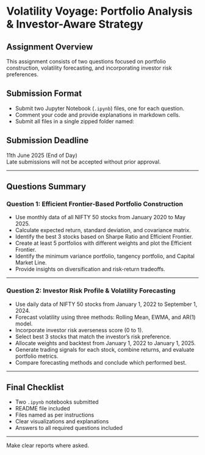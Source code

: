# Volatility Voyage: Portfolio Analysis & Investor-Aware Strategy

## Assignment Overview

This assignment consists of two questions focused on portfolio construction, volatility forecasting, and incorporating investor risk preferences.

## Submission Format

- Submit two Jupyter Notebook (`.ipynb`) files, one for each question.
- Comment your code and provide explanations in markdown cells.
- Submit all files in a single zipped folder named:


## Submission Deadline

11th June 2025 (End of Day)  
Late submissions will not be accepted without prior approval.

---

## Questions Summary

### Question 1: Efficient Frontier-Based Portfolio Construction

- Use monthly data of all NIFTY 50 stocks from January 2020 to May 2025.
- Calculate expected return, standard deviation, and covariance matrix.
- Identify the best 3 stocks based on Sharpe Ratio and Efficient Frontier.
- Create at least 5 portfolios with different weights and plot the Efficient Frontier.
- Identify the minimum variance portfolio, tangency portfolio, and Capital Market Line.
- Provide insights on diversification and risk-return tradeoffs.

---

### Question 2: Investor Risk Profile & Volatility Forecasting

- Use daily data of NIFTY 50 stocks from January 1, 2022 to September 1, 2024.
- Forecast volatility using three methods: Rolling Mean, EWMA, and AR(1) model.
- Incorporate investor risk averseness score (0 to 1).
- Select best 3 stocks that match the investor’s risk preference.
- Allocate weights and backtest from January 1, 2022 to January 1, 2025.
- Generate trading signals for each stock, combine returns, and evaluate portfolio metrics.
- Compare forecasting methods and conclude which performed best.

---


## Final Checklist

- Two `.ipynb` notebooks submitted
- README file included
- Files named as per instructions
- Clear visualizations and explanations
- Answers to all required questions included

---
Make clear reports where asked. 
